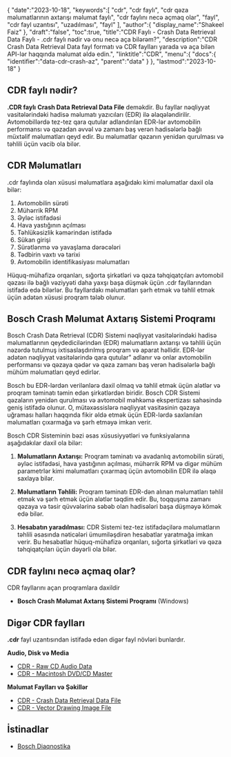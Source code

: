 {
   "date":"2023-10-18",
   "keywords":[
"cdr",
"cdr faylı",
"cdr qəza məlumatlarının axtarışı məlumat faylı",
"cdr faylını necə açmaq olar",
"fayl",
"cdr fayl uzantısı",
"uzadılması",
"fayl"
],
   "author":{
      "display_name":"Shakeel Faiz"
},
   "draft":"false",
   "toc":true,
   "title":"CDR Faylı - Crash Data Retrieval Data Faylı - .cdr faylı nədir və onu necə aça bilərəm?",
   "description":"CDR Crash Data Retrieval Data fayl formatı və CDR faylları yarada və aça bilən API-lər haqqında məlumat əldə edin.",
   "linktitle":"CDR",
   "menu":{
      "docs":{
         "identifier":"data-cdr-crash-az",
         "parent":"data"
}
},
   "lastmod":"2023-10-18"
}

## CDR faylı nədir?

**.CDR faylı** **Crash Data Retrieval Data File** deməkdir. Bu fayllar nəqliyyat vasitələrindəki hadisə məlumatı yazıcıları (EDR) ilə əlaqələndirilir. Avtomobillərdə tez-tez qara qutular adlandırılan EDR-lər avtomobilin performansı və qəzadan əvvəl və zamanı baş verən hadisələrlə bağlı müxtəlif məlumatları qeyd edir. Bu məlumatlar qəzanın yenidən qurulması və təhlili üçün vacib ola bilər.

## CDR Məlumatları

.cdr faylında olan xüsusi məlumatlara aşağıdakı kimi məlumatlar daxil ola bilər:

1.  Avtomobilin sürəti
2.  Mühərrik RPM
3.  Əyləc istifadəsi
4.  Hava yastığının açılması
5.  Təhlükəsizlik kəmərindən istifadə
6.  Sükan girişi
7.  Sürətlənmə və yavaşlama dərəcələri
8.  Tədbirin vaxtı və tarixi
9.  Avtomobilin identifikasiyası məlumatları

Hüquq-mühafizə orqanları, sığorta şirkətləri və qəza təhqiqatçıları avtomobil qəzası ilə bağlı vəziyyəti daha yaxşı başa düşmək üçün .cdr fayllarından istifadə edə bilərlər. Bu fayllardakı məlumatları şərh etmək və təhlil etmək üçün adətən xüsusi proqram tələb olunur.

## Bosch Crash Məlumat Axtarış Sistemi Proqramı

Bosch Crash Data Retrieval (CDR) Sistemi nəqliyyat vasitələrindəki hadisə məlumatlarının qeydedicilərindən (EDR) məlumatların axtarışı və təhlili üçün nəzərdə tutulmuş ixtisaslaşdırılmış proqram və aparat həllidir. EDR-lər adətən nəqliyyat vasitələrində qara qutular” adlanır və onlar avtomobilin performansı və qəzaya qədər və qəza zamanı baş verən hadisələrlə bağlı mühüm məlumatları qeyd edirlər.

Bosch bu EDR-lərdən verilənlərə daxil olmaq və təhlil etmək üçün alətlər və proqram təminatı təmin edən şirkətlərdən biridir. Bosch CDR Sistemi qəzaların yenidən qurulması və avtomobil məhkəmə ekspertizası sahəsində geniş istifadə olunur. O, mütəxəssislərə nəqliyyat vasitəsinin qəzaya uğraması halları haqqında fikir əldə etmək üçün EDR-lərdə saxlanılan məlumatları çıxarmağa və şərh etməyə imkan verir.

Bosch CDR Sisteminin bəzi əsas xüsusiyyətləri və funksiyalarına aşağıdakılar daxil ola bilər:

1.  **Məlumatların Axtarışı:** Proqram təminatı və avadanlıq avtomobilin sürəti, əyləc istifadəsi, hava yastığının açılması, mühərrik RPM və digər mühüm parametrlər kimi məlumatları çıxarmaq üçün avtomobilin EDR ilə əlaqə saxlaya bilər.
    
2.  **Məlumatların Təhlili:** Proqram təminatı EDR-dən alınan məlumatları təhlil etmək və şərh etmək üçün alətlər təqdim edir. Bu, toqquşma zamanı qəzaya və təsir qüvvələrinə səbəb olan hadisələri başa düşməyə kömək edə bilər.
    
3.  **Hesabatın yaradılması:** CDR Sistemi tez-tez istifadəçilərə məlumatların təhlili əsasında nəticələri ümumiləşdirən hesabatlar yaratmağa imkan verir. Bu hesabatlar hüquq-mühafizə orqanları, sığorta şirkətləri və qəza təhqiqatçıları üçün dəyərli ola bilər.
    
## CDR faylını necə açmaq olar?

CDR fayllarını açan proqramlara daxildir

- **Bosch Crash Məlumat Axtarış Sistemi Proqramı** (Windows)

## Digər CDR faylları

**.cdr** fayl uzantısından istifadə edən digər fayl növləri bunlardır.

**Audio, Disk və Media**
- [CDR - Raw CD Audio Data](/audio/cdr/)
- [CDR - Macintosh DVD/CD Master](/disc-and-media/cdr/)

**Məlumat Faylları və Şəkillər**
- [CDR - Crash Data Retrieval Data File](/data/cdr-crash/)
- [CDR - Vector Drawing Image File](/image/cdr/)

## İstinadlar
* [Bosch Diaqnostika](https://cdr.boschdiagnostics.com/cdr/)


